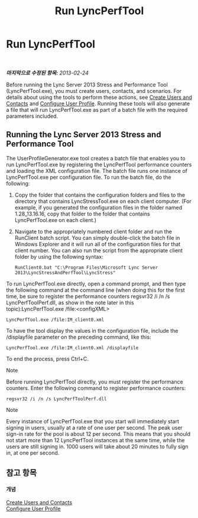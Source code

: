﻿---
title: Run LyncPerfTool
TOCTitle: Run LyncPerfTool
ms:assetid: f2fd1940-d744-47b5-b299-04a914039182
ms:mtpsurl: https://technet.microsoft.com/ko-kr/library/JJ945612(v=OCS.15)
ms:contentKeyID: 52057020
ms.date: 06/25/2014
mtps_version: v=OCS.15
ms.translationtype: HT
---

# Run LyncPerfTool

 

_**마지막으로 수정된 항목:** 2013-02-24_

Before running the Lync Server 2013 Stress and Performance Tool (LyncPerfTool.exe), you must create users, contacts, and scenarios. For details about using the tools to perform these actions, see [Create Users and Contacts](create-users-and-contacts.md) and [Configure User Profile](configure-user-profile.md). Running these tools will also generate a file that will run LyncPerfTool.exe as part of a batch file with the required parameters included.

## Running the Lync Server 2013 Stress and Performance Tool

The UserProfileGenerator.exe tool creates a batch file that enables you to run LyncPerfTool.exe by registering the LyncPerfTool performance counters and loading the XML configuration file. The batch file runs one instance of LyncPerfTool.exe per configuration file. To run the batch file, do the following:

1.  Copy the folder that contains the configuration folders and files to the directory that contains LyncStressTool.exe on each client computer. (For example, if you generated the configuration files in the folder named 1.28\_13.16.16, copy that folder to the folder that contains LyncPerfTool.exe on each client.)

2.  Navigate to the appropriately numbered client folder and run the RunClient batch script. You can simply double-click the batch file in Windows Explorer and it will run all of the configuration files for that client number. You can also run the script from the appropriate client folder by using the following syntax:
    
        RunClient0.bat "C:\Program Files\Microsoft Lync Server 2013\LyncStressAndPerfTool\LyncStress" 

To run LyncPerfTool.exe directly, open a command prompt, and then type the following command at the command line (when doing this for the first time, be sure to register the performance counters regsvr32 /i /n /s LyncPerfToolPerf.dll, as show in the note later in this topic):LyncPerfTool.exe /file:\<configXML\>

    LyncPerfTool.exe /file:IM_client0.xml

To have the tool display the values in the configuration file, include the /displayfile parameter on the preceding command, like this:

    LyncPerfTool.exe /file:IM_client0.xml /displayfile

To end the process, press Ctrl+C.


> [!NOTE]
> Before running LyncPerfTool directly, you must register the performance counters. Enter the following command to register performance counters:



    regsvr32 /i /n /s LyncPerfToolPerf.dll


> [!NOTE]
> Every instance of LyncPerfTool.exe that you start will immediately start signing in users, usually at a rate of one user per second. The peak user sign-in rate for the pool is about 12 per second. This means that you should not start more than 12 LyncPerfTool instances at the same time, while the users are still signing in. 1000 users will take about 20 minutes to fully sign in, at one per second.



## 참고 항목

#### 개념

[Create Users and Contacts](create-users-and-contacts.md)  
[Configure User Profile](configure-user-profile.md)

